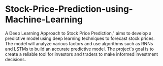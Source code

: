 # Stock-Price-Prediction-using-Machine-Learning

A Deep Learning Approach to Stock Price Prediction," aims to develop a predictive model using deep learning techniques to forecast stock prices. The model will analyze various factors and use algorithms such as RNNs and LSTMs to build an accurate predictive model. The project's goal is to create a reliable tool for investors and traders to make informed investment decisions.
